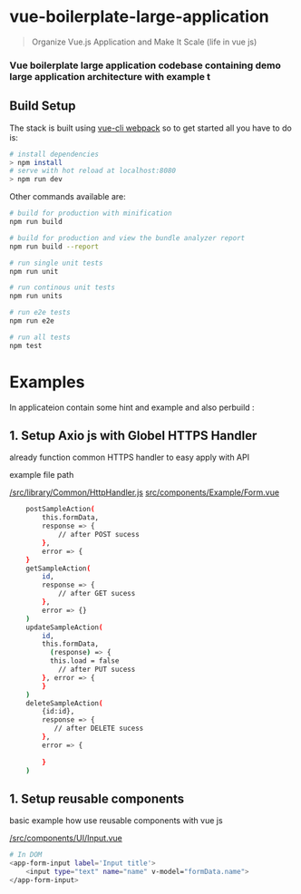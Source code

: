 # vue-boilerplate-large-application
> Organize Vue.js Application and Make It Scale (life in vue js)

### Vue boilerplate large application  codebase containing demo large application architecture with example t

## Build Setup

The stack is built using [vue-cli webpack](https://github.com/vuejs-templates/webpack) so to get started all you have to do is:
``` bash
# install dependencies
> npm install
# serve with hot reload at localhost:8080
> npm run dev
```

Other commands available are:
``` bash
# build for production with minification
npm run build

# build for production and view the bundle analyzer report
npm run build --report

# run single unit tests
npm run unit

# run continous unit tests
npm run units

# run e2e tests
npm run e2e

# run all tests
npm test
```

# Examples
In applicateion contain some hint and example and also perbuild :

## 1. Setup Axio js with Globel HTTPS Handler 
already function common HTTPS handler to easy apply with API

 example file path   
 
[ /src/library/Common/HttpHandler.js](https://github.com/vuejs-templates/webpack)
[ src/components/Example/Form.vue](https://github.com/channasmcs/vue-boilerplate-large-application/blob/master/src/components/Example/Form.vue)
   
    
``` bash
    postSampleAction(
        this.formData,
        response => {
            // after POST sucess 
        },
        error => {
    }
    getSampleAction(
        id,
        response => {
            // after GET sucess     
        },
        error => {}
    )
    updateSampleAction(
        id,
        this.formData,
          (response) => {
          this.load = false
            // after PUT sucess
        }, error => {
        }
    )
    deleteSampleAction(
        {id:id},
        response => {
           // after DELETE sucess   
        },
        error => {
             
        }
    )
```

## 1. Setup reusable components
basic example how use reusable components with vue js

[ /src/components/UI/Input.vue](https://github.com/channasmcs/vue-boilerplate-large-application/blob/master/src/components/UI/Input.vue)

``` bash
# In DOM 
<app-form-input label='Input title'>
    <input type="text" name="name" v-model="formData.name">
</app-form-input>
```
